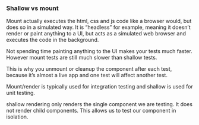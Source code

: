 ### Shallow vs mount

Mount actually executes the html, css and js code like a browser would, but does so in a simulated way. It is “headless” for example, meaning it doesn’t render or paint anything to a UI, but acts as a simulated web browser and executes the code in the background.

Not spending time painting anything to the UI makes your tests much faster. However mount tests are still much slower than shallow tests.

This is why you unmount or cleanup the component after each test, because it’s almost a live app and one test will affect another test.

Mount/render is typically used for integration testing and shallow is used for unit testing.

shallow rendering only renders the single component we are testing. It does not render child components. This allows us to test our component in isolation.
